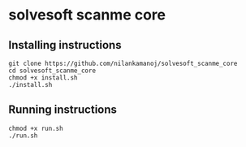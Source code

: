 # solvesoft scanme core
 
 ## Installing instructions
 ```
git clone https://github.com/nilankamanoj/solvesoft_scanme_core
cd solvesoft_scanme_core
chmod +x install.sh
./install.sh
```
## Running instructions
```
chmod +x run.sh
./run.sh
```
